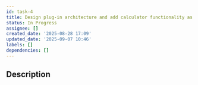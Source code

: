 ```yaml
---
id: task-4
title: Design plug-in architecture and add calculator functionality as testing
status: In Progress
assignee: []
created_date: '2025-08-28 17:09'
updated_date: '2025-09-07 10:46'
labels: []
dependencies: []
---
```


## Description
